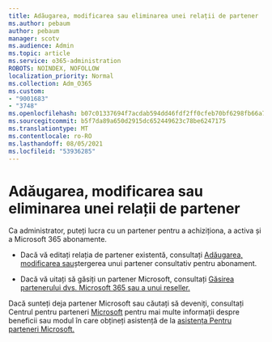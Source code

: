 ```yaml
---
title: Adăugarea, modificarea sau eliminarea unei relații de partener
ms.author: pebaum
author: pebaum
manager: scotv
ms.audience: Admin
ms.topic: article
ms.service: o365-administration
ROBOTS: NOINDEX, NOFOLLOW
localization_priority: Normal
ms.collection: Adm_O365
ms.custom:
- "9001683"
- "3748"
ms.openlocfilehash: b07c01337694f7acdab594dd46fdf2ff0cfeb70bf6298fb66a7e6736f8a98e96
ms.sourcegitcommit: b5f7da89a650d2915dc652449623c78be6247175
ms.translationtype: MT
ms.contentlocale: ro-RO
ms.lasthandoff: 08/05/2021
ms.locfileid: "53936285"
---
```

# <a name="add-change-or-remove-a-partner-relationship"></a>Adăugarea, modificarea sau eliminarea unei relații de partener

Ca administrator, puteți lucra cu un partener pentru a achiziționa, a activa și a Microsoft 365 abonamente. 

- Dacă vă editați relația de partener existentă, consultați [Adăugarea, modificarea sau](https://docs.microsoft.com/microsoft-365/admin/misc/add-partner?view=o365-worldwide)ștergerea unui partener consultativ pentru abonament.

- Dacă vă uitați să găsiți un partener Microsoft, consultați [Găsirea partenerului dvs. Microsoft 365 sau a unui reseller.](https://docs.microsoft.com/microsoft-365/admin/manage/find-your-partner-or-reseller?view=o365-worldwide)

Dacă sunteți deja partener Microsoft sau căutați să deveniți, consultați Centrul pentru parteneri [Microsoft](https://support.microsoft.com/help/4499930/partner-center-overview) pentru mai multe informații despre beneficii sau modul în care obțineți asistență de la [asistența Pentru parteneri Microsoft.](https://aka.ms/partnersupport)
